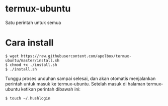 # termux-ubuntu
Satu perintah untuk semua

# Cara install

	$ wget https://raw.githubusercontent.com/apolbox/termux-ubuntu/master/install.sh
	$ chmod +x ./install.sh
	$ ./install.sh

Tunggu proses unduhan sampai selesai, dan akan otomatis menjalankan perintah untuk masuk ke termux-ubuntu.
Setelah masuk di halaman termux-ubuntu ketikan perintah dibawah ini:

    $ touch ~/.hushlogin
